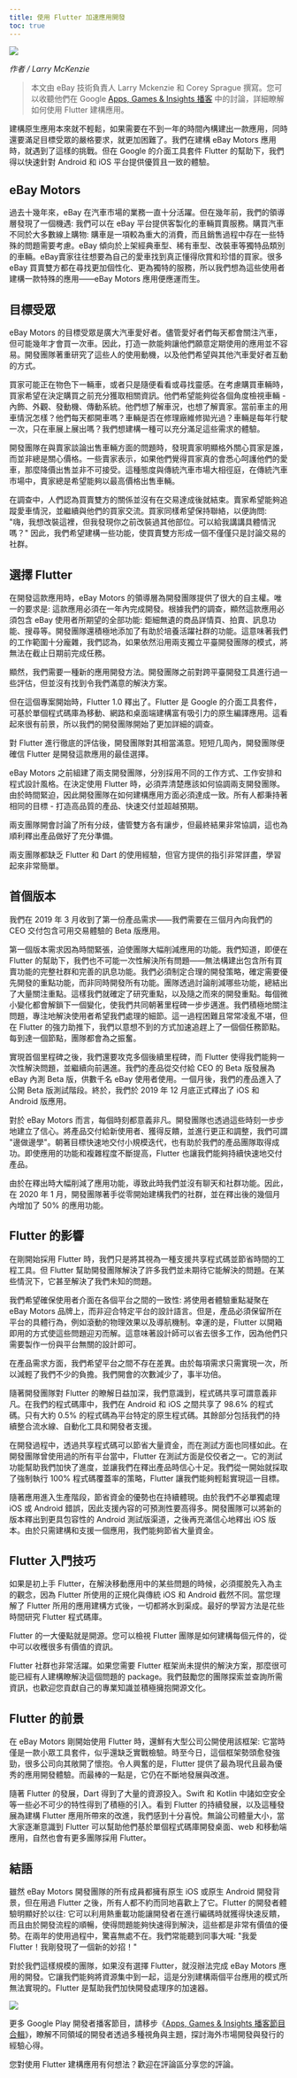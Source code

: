 ```yaml
---
title: 使用 Flutter 加速應用開發
toc: true
---
```


![](https://devrel.andfun.cn/devrel/posts/2021/04/c1e6141049825.gif)

*作者 / Larry McKenzie*

> 本文由 eBay 技術負責人 Larry Mckenzie 和 Corey Sprague 撰寫。您可以收聽他們在 Google [Apps, Games & Insights 播客](https://zhuanlan.zhihu.com/p/337692560) 中的討論，詳細瞭解如何使用 Flutter 建構應用。

建構原生應用本來就不輕鬆，如果需要在不到一年的時間內構建出一款應用，同時還要滿足目標受眾的嚴格要求，就更加困難了。我們在建構 eBay Motors 應用時，就遇到了這樣的挑戰。但在 Google 的介面工具套件 Flutter 的幫助下，我們得以快速針對 Android 和 iOS 平台提供優質且一致的體驗。

## **eBay Motors**

過去十幾年來，eBay 在汽車市場的業務一直十分活躍。但在幾年前，我們的領導層發現了一個機遇: 我們可以在 eBay 平台提供客製化的車輛買賣服務。購買汽車不同於大多數線上購物: 購車是一項較為重大的消費，而且銷售過程中存在一些特殊的問題需要考慮。eBay 傾向於上架經典車型、稀有車型、改裝車等獨特品類別的車輛。eBay賣家往往想要為自己的愛車找到真正懂得欣賞和珍惜的買家。很多 eBay 買賣雙方都在尋找更加個性化、更為獨特的服務，所以我們想為這些使用者建構一款特殊的應用——eBay Motors 應用便應運而生。

## **目標受眾**

eBay Motors 的目標受眾是廣大汽車愛好者。儘管愛好者們每天都會關注汽車，但可能幾年才會買一次車。因此，打造一款能夠讓他們願意定期使用的應用並不容易。開發團隊著重研究了這些人的使用動機，以及他們希望與其他汽車愛好者互動的方式。

買家可能正在物色下一輛車，或者只是隨便看看或尋找靈感。在考慮購買車輛時，買家希望在決定購買之前充分獲取相關資訊。他們希望能夠從各個角度檢視車輛 - 內飾、外觀、發動機、傳動系統。他們想了解車況，也想了解賣家。當前車主的用車情況怎樣？他們每天都開車嗎？車輛是否在修理廠維修拋光過？車輛是每年行駛一次，只在車展上展出嗎？我們想建構一種可以充分滿足這些需求的體驗。

開發團隊在與賣家談論出售車輛方面的問題時，發現賣家明顯格外關心買家是誰，而並非總是關心價格。一些賣家表示，如果他們覺得買家真的會悉心呵護他們的愛車，那麼降價出售並非不可接受。這種態度與傳統汽車市場大相徑庭，在傳統汽車市場中，賣家總是希望能夠以最高價格出售車輛。

在調查中，人們認為買賣雙方的關係並沒有在交易達成後就結束。賣家希望能夠追蹤愛車情況，並繼續與他們的買家交流。買家同樣希望保持聯絡，以便詢問: "嗨，我想改裝這裡，但我發現你之前改裝過其他部位。可以給我講講具體情況嗎？" 因此，我們希望建構一些功能，使買賣雙方形成一個不僅僅只是討論交易的社群。

## **選擇 Flutter**

在開發這款應用時，eBay Motors 的領導層為開發團隊提供了很大的自主權。唯一的要求是: 這款應用必須在一年內完成開發。根據我們的調查，顯然這款應用必須包含 eBay 使用者所期望的全部功能: 鉅細無遺的商品詳情頁、拍賣、訊息功能、搜尋等。開發團隊還積極地添加了有助於培養活躍社群的功能。這意味著我們的工作範圍十分龐雜，我們認為，如果依然沿用兩支獨立平臺開發團隊的模式，將無法在截止日期前完成任務。

顯然，我們需要一種新的應用開發方法。開發團隊之前對跨平臺開發工具進行過一些評估，但並沒有找到令我們滿意的解決方案。

但在這個專案開始時，Flutter 1.0 釋出了。Flutter 是 Google 的介面工具套件，可基於單個程式碼庫為移動、網路和桌面端建構富有吸引力的原生編譯應用。這看起來很有前景，所以我們的開發團隊開始了更加詳細的調查。

對 Flutter 進行徹底的評估後，開發團隊對其相當滿意。短短几周內，開發團隊便確信 Flutter 是開發這款應用的最佳選擇。

eBay Motors 之前組建了兩支開發團隊，分別採用不同的工作方式、工作安排和程式設計風格。在決定使用 Flutter 時，必須弄清楚應該如何協調兩支開發團隊。由於時間緊迫，因此開發團隊在如何建構應用方面必須達成一致。所有人都秉持著相同的目標 - 打造高品質的產品、快速交付並超越預期。

兩支團隊開會討論了所有分歧，儘管雙方各有讓步，但最終結果非常協調，這也為順利釋出產品做好了充分準備。

兩支團隊都缺乏 Flutter 和 Dart 的使用經驗，但官方提供的指引非常詳盡，學習起來非常簡單。

## **首個版本**

我們在 2019 年 3 月收到了第一份產品需求——我們需要在三個月內向我們的 CEO 交付包含可用交易體驗的 Beta 版應用。

第一個版本需求因為時間緊張，迫使團隊大幅削減應用的功能。我們知道，即便在 Flutter 的幫助下，我們也不可能一次性解決所有問題——無法構建出包含所有買賣功能的完整社群和完善的訊息功能。我們必須制定合理的開發策略，確定需要優先開發的重點功能，而非同時開發所有功能。團隊透過討論削減哪些功能，總結出了大量關注重點。這樣我們就確定了研究重點，以及隨之而來的開發重點。每個微小變化都會解鎖下一個變化，使我們共同朝著里程碑一步步邁進。我們積極地關注問題，專注地解決使用者希望我們處理的細節。這一過程困難且常常凌亂不堪，但在 Flutter 的強力助推下，我們以意想不到的方式加速追趕上了一個個任務節點。每到達一個節點，團隊都會為之振奮。

實現首個里程碑之後，我們還要攻克多個後續里程碑，而 Flutter 使得我們能夠一次性解決問題，並繼續向前邁進。我們的產品從交付給 CEO 的 Beta 版發展為 eBay 內測 Beta 版，供數千名 eBay 使用者使用。一個月後，我們的產品進入了公開 Beta 版測試階段。終於，我們於 2019 年 12 月底正式釋出了 iOS 和 Android 版應用。

對於 eBay Motors 而言，每個時刻都意義非凡。開發團隊也透過這些時刻一步步地建立了信心。將產品交付給新使用者、獲得反饋，並進行更正和調整，我們可謂 "邊做邊學"。朝著目標快速地交付小規模迭代，也有助於我們的產品團隊取得成功。即使應用的功能和複雜程度不斷提高，Flutter 也讓我們能夠持續快速地交付產品。

由於在釋出時大幅削減了應用功能，導致此時我們並沒有聊天和社群功能。因此，在 2020 年 1 月，開發團隊著手從零開始建構我們的社群，並在釋出後的幾個月內增加了 50% 的應用功能。

## **Flutter 的影響**

在剛開始採用 Flutter 時，我們只是將其視為一種支援共享程式碼並節省時間的工程工具。但 Flutter 幫助開發團隊解決了許多我們並未期待它能解決的問題。在某些情況下，它甚至解決了我們未知的問題。

我們希望確保使用者介面在各個平台之間的一致性: 將使用者體驗重點凝聚在 eBay Motors 品牌上，而非迎合特定平台的設計語言。但是，產品必須保留所在平台的具體行為，例如滾動的物理效果以及導航機制。幸運的是，Flutter 以開箱即用的方式使這些問題迎刃而解。這意味著設計師可以省去很多工作，因為他們只需要製作一份與平台無關的設計即可。

在產品需求方面，我們希望平台之間不存在差異。由於每項需求只需實現一次，所以減輕了我們不少的負擔。我們開會的次數減少了，事半功倍。

隨著開發團隊對 Flutter 的瞭解日益加深，我們意識到，程式碼共享可謂意義非凡。在我們的程式碼庫中，我們在 Android 和 iOS 之間共享了 98.6% 的程式碼。只有大約 0.5% 的程式碼為平台特定的原生程式碼。其餘部分包括我們的持續整合流水線、自動化工具和開發者支援。

在開發過程中，透過共享程式碼可以節省大量資金，而在測試方面也同樣如此。在開發團隊曾使用過的所有平台當中，Flutter 在測試方面是佼佼者之一。它的測試功能幫助我們加快了進度，並讓我們在釋出產品時信心十足。我們從一開始就採取了強制執行 100% 程式碼覆蓋率的策略，Flutter 讓我們能夠輕鬆實現這一目標。

隨著應用進入生產階段，節省資金的優勢也在持續體現。由於我們不必單獨處理 iOS 或 Android 錯誤，因此支援內容的可預測性要高得多。開發團隊可以將新的版本釋出到更具包容性的 Android 測試版渠道，之後再充滿信心地釋出 iOS 版本。由於只需建構和支援一個應用，我們能夠節省大量資金。

## **Flutter 入門技巧**

如果是初上手 Flutter，在解決移動應用中的某些問題的時候，必須擺脫先入為主的觀念，因為 Flutter 所使用的正規化與傳統 iOS 和 Android 截然不同。當您理解了 Flutter 所用的應用建構方式後，一切都將水到渠成。最好的學習方法是花些時間研究 Flutter 程式碼庫。

Flutter 的一大優點就是開源。您可以檢視 Flutter 團隊是如何建構每個元件的，從中可以收穫很多有價值的資訊。

Flutter 社群也非常活躍。如果您需要 Flutter 框架尚未提供的解決方案，那麼很可能已經有人建構瞭解決這個問題的 package。我們鼓勵您的團隊探索並查詢所需資訊，也歡迎您貢獻自己的專業知識並積極擁抱開源文化。

## **Flutter 的前景**

在 eBay Motors 剛開始使用 Flutter 時，還鮮有大型公司公開使用該框架: 它當時僅是一款小眾工具套件，似乎還缺乏實戰檢驗。時至今日，這個框架勢頭愈發強勁，很多公司向其敞開了懷抱。令人興奮的是，Flutter 提供了最為現代且最為優秀的應用開發體驗。而最棒的一點是，它仍在不斷地發展與改進。

隨著 Flutter 的發展，Dart 得到了大量的資源投入。Swift 和 Kotlin 中諸如空安全等一些必不可少的特性得到了積極的引入。看到 Flutter 的持續發展，以及這種發展為建構 Flutter 應用所帶來的改進，我們感到十分喜悅。無論公司體量大小，當大家逐漸意識到 Flutter 可以幫助他們基於單個程式碼庫開發桌面、web 和移動端應用，自然也會有更多團隊採用 Flutter。

## **結語**

雖然 eBay Motors 開發團隊的所有成員都擁有原生 iOS 或原生 Android 開發背景，但在用過 Flutter 之後，所有人都不約而同地喜歡上了它。Flutter 的開發者體驗明顯好於以往: 它可以利用熱重載功能讓開發者在進行編碼時就獲得快速反饋，而且由於開發流程的順暢，使得問題能夠快速得到解決，這些都是非常有價值的優勢。在兩年的使用過程中，驚喜無處不在。我們常能聽到同事大喊: "我愛 Flutter！我剛發現了一個新的妙招！"

對於我們這樣規模的團隊，如果沒有選擇 Flutter，就沒辦法完成 eBay Motors 應用的開發。它讓我們能夠將資源集中到一起，這是分別建構兩個平台應用的模式所無法實現的。Flutter 是幫助我們加快開發處理序的加速器。

![](https://devrel.andfun.cn/devrel/posts/2021/04/3ac77f1134a10.gif)

更多 Google Play 開發者播客節目，請移步《[Apps, Games & Insights 播客節目合輯](https://www.ximalaya.com/keji/34766927/)》，瞭解不同領域的開發者透過多種視角與主題，探討海外市場開發與發行的經驗心得。

您對使用 Flutter 建構應用有何想法？歡迎在評論區分享您的評論。